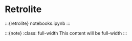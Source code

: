 # Retrolite

:::{retrolite} notebooks.ipynb
:::

:::{note}
:class: full-width
This content will be full-width
:::

